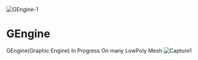 ![GEngine-1](https://user-images.githubusercontent.com/49002432/186039943-15e406df-ec5f-493e-b026-9bbac2c1ca6c.png)

# GEngine
GEngine(Graphic Engine)
In Progress On many LowPoly Mesh
![Capture1](https://user-images.githubusercontent.com/49002432/186039911-85b02113-3431-4312-9c8b-1cbae9469595.JPG)


